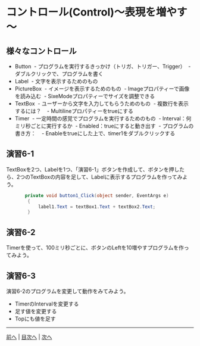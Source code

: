 # コントロール(Control)～表現を増やす～

## 様々なコントロール
- Button
  - プログラムを実行するきっかけ（トリガ、トリガー、Trigger）
  - ダブルクリックで、プログラムを書く
- Label
  - 文字を表示するためのもの
- PictureBox
  - イメージを表示するためのもの
  - Imageプロパティーで画像を読み込む
  - SixeModeプロパティーでサイズを調整できる  
- TextBox
  - ユーザーから文字を入力してもらうためのもの
  - 複数行を表示するには？
    - Multilineプロパティーをtrueにする
- Timer
  - 一定時間の感覚でプログラムを実行するためのもの
  - Interval：何ミリ秒ごとに実行するか
  - Enabled：trueにすると動き出す
  - プログラムの書き方：
    - Enableをtrueにした上で、timer1をダブルクリックする

## 演習6-1
TextBoxを2つ、Labelを1つ、「演習6-1」ボタンを作成して、ボタンを押したら、2つのTextBoxの内容を足して、Labelに表示するプログラムを作ってみよう。

```cs
       private void button1_Click(object sender, EventArgs e)
        {
            label1.Text = textBox1.Text + textBox2.Text;
        }
  ```
        
## 演習6-2
Timerを使って、100ミリ秒ごとに、ボタンのLeftを10増やすプログラムを作ってみよう。

## 演習6-3
演習6-2のプログラムを変更して動作をみてみよう。

- TimerのIntervalを変更する
- 足す値を変更する
- Topにも値を足す

---

[前へ](05.md) | [目次へ](README.md#%E7%9B%AE%E6%AC%A1) | [次へ](07.md)
